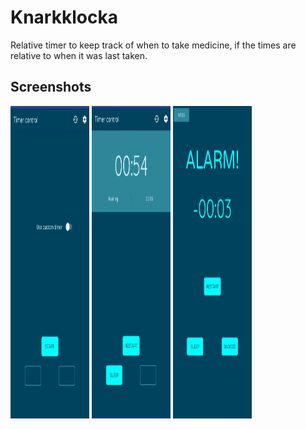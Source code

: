 # Knarkklocka
Relative timer to keep track of when to take medicine, if the times are relative to when it was last taken.

## Screenshots

<div style="display: inline">
<img src="https://github.com/kasanari/knarkklocka/blob/master/waiting.jpg" width="25%", height="500px">
<img src="https://github.com/kasanari/knarkklocka/blob/master/running.jpg" width="25%"height="500px">
<img src="https://github.com/kasanari/knarkklocka/blob/master/alarm.jpg" width="25%", height="500px">
</div>
